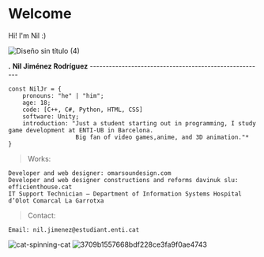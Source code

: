 # Welcome

Hi! I'm Nil :)

                                                                
![Diseño sin título (4)](https://github.com/user-attachments/assets/502528ed-c1d1-4216-8842-b2831422620c)

**.** **Nil Jiménez Rodríguez** -------------------------------------------------------

> 

	const NilJr = {
  		pronouns: "he" | "him";
 		age: 18;
  		code: [C++, C#, Python, HTML, CSS]
  		software: Unity;
  		introduction: "Just a student starting out in programming, I study game development at ENTI-UB in Barcelona. 
					   Big fan of video games,anime, and 3D animation."*
	}

> Works:

	Developer and web designer: omarsoundesign.com ​
	Developer and web designer constructions and reforms davinuk slu: efficienthouse.cat​
	IT Support Technician – Department of Information Systems Hospital d’Olot Comarcal La Garrotxa​

> Contact:
	
	Email: nil.jimenez@estudiant.enti.cat
  
![cat-spinning-cat](https://github.com/user-attachments/assets/39467914-456e-408c-a688-d85e7a2ed8ab)  ![3709b1557668bdf228ce3fa9f0ae4743](https://github.com/user-attachments/assets/a58f45c6-f5e4-44b4-bfb7-6bdecae7a983)






                                                                                                                              
                                                                                                    


